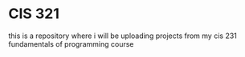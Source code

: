 # CIS 321

this is a repository where i will be uploading projects from my cis 231 fundamentals of programming course
